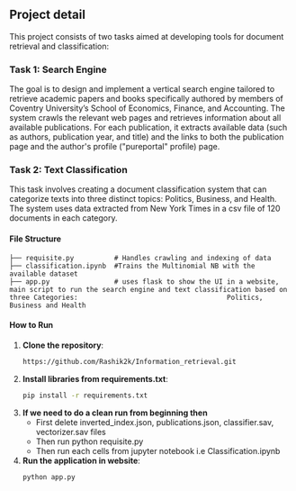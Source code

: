 ## **Project detail**
This project consists of two tasks aimed at developing tools for document retrieval and classification:

### Task 1: Search Engine
The goal is to design and implement a vertical search engine tailored to retrieve academic papers and books specifically authored by members of Coventry University’s School of Economics, Finance, and Accounting. The system crawls the relevant web pages and retrieves information about all available publications. For each publication, it extracts available data (such as authors, publication year, and title) and the links to both the publication page and the author's profile ("pureportal" profile) page.

### Task 2: Text Classification
This task involves creating a document classification system that can categorize texts into three distinct topics: Politics, Business, and Health. The system uses data extracted from New York Times in a csv file of 120 documents in each category.

#### **File Structure**
```
├── requisite.py          # Handles crawling and indexing of data
├── classification.ipynb  #Trains the Multinomial NB with the available dataset
├── app.py                # uses flask to show the UI in a website, main script to run the search engine and text classification based on three Categories:                                     Politics, Business and Health
```


#### **How to Run**
1. **Clone the repository**:
   ```bash
   https://github.com/Rashik2k/Information_retrieval.git
   ```
2. **Install libraries from requirements.txt**:
   ```bash
   pip install -r requirements.txt
   ```
3. **If we need to do a clean run from beginning then**
   - First delete inverted_index.json, publications.json, classifier.sav, vectorizer.sav files
   - Then run python requisite.py
   - Then run each cells from jupyter notebook i.e Classification.ipynb
3. **Run the application in website**:
   ```bash
   python app.py
   ```
